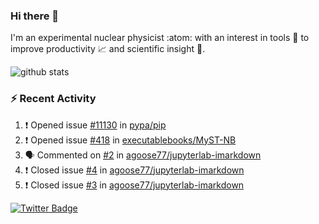 ### Hi there 👋 

I'm an experimental nuclear physicist :atom: with an interest in tools :wrench: to improve productivity :chart_with_upwards_trend: and scientific insight :telescope:.

![github stats](https://github-readme-stats.vercel.app/api?username=agoose77&show_icons=true&hide_rank=true&hide_title=true&bg_color=30,e76445,904e95&text_color=efe3ec&icon_color=efe3ec)
<!--
**agoose77/agoose77** is a ✨ _special_ ✨ repository because its `README.md` (this file) appears on your GitHub profile.

Here are some ideas to get you started:

- 🔭 I’m currently working on ...
- 🌱 I’m currently learning ...
- 👯 I’m looking to collaborate on ...
- 🤔 I’m looking for help with ...
- 💬 Ask me about ...
- 📫 How to reach me: ...
- 😄 Pronouns: ...
- ⚡ Fun fact: ...
-->

### :zap: Recent Activity
<!--START_SECTION:activity-->
1. ❗️ Opened issue [#11130](https://github.com/pypa/pip/issues/11130) in [pypa/pip](https://github.com/pypa/pip)
2. ❗️ Opened issue [#418](https://github.com/executablebooks/MyST-NB/issues/418) in [executablebooks/MyST-NB](https://github.com/executablebooks/MyST-NB)
3. 🗣 Commented on [#2](https://github.com/agoose77/jupyterlab-imarkdown/issues/2) in [agoose77/jupyterlab-imarkdown](https://github.com/agoose77/jupyterlab-imarkdown)
4. ❗️ Closed issue [#4](https://github.com/agoose77/jupyterlab-imarkdown/issues/4) in [agoose77/jupyterlab-imarkdown](https://github.com/agoose77/jupyterlab-imarkdown)
5. ❗️ Closed issue [#3](https://github.com/agoose77/jupyterlab-imarkdown/issues/3) in [agoose77/jupyterlab-imarkdown](https://github.com/agoose77/jupyterlab-imarkdown)
<!--END_SECTION:activity-->


[![Twitter Badge](https://img.shields.io/twitter/follow/agoose77?style=flat-square&logo=Twitter&logoColor=white&color=cornflowerblue)](https://twitter.com/agoose77)
